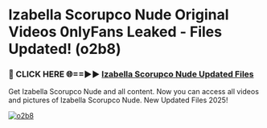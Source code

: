 # Izabella Scorupco Nude Original Videos 0nlyFans Leaked - Files Updated! (o2b8)

<h3>🔴 CLICK HERE 🌐==►► <a href="https://tinyurl.com/4mcuefdz" rel="nofollow">Izabella Scorupco Nude Updated Files</a></h3>

Get Izabella Scorupco Nude and all content. Now you can access all videos and pictures of Izabella Scorupco Nude. New Updated Files 2025!

[![o2b8](https://i.imgur.com/StAQSOY.gif)](https://tinyurl.com/4mcuefdz)
